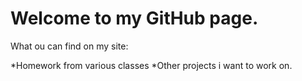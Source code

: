 # Welcome to my GitHub page.

  
  What ou can find on my site:
  
*Homework from various classes
*Other projects i want to work on.
